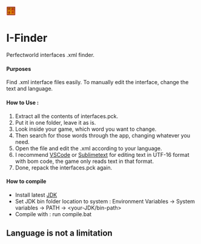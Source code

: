 <picture>
  <img src="./res/icon.png" width="5%">
</picture>

# I-Finder
Perfectworld interfaces .xml finder.

#### Purposes
Find .xml interface files easily.
To manually edit the interface, change the text and language.

#### How to Use : 
1. Extract all the contents of interfaces.pck.
2. Put it in one folder, leave it as is.
3. Look inside your game, which word you want to change.
4. Then search for those words through the app, changing whatever you need.
5. Open the file and edit the .xml according to your language.
6. I recommend [VSCode](https://code.visualstudio.com/) or [Sublimetext](https://www.sublimetext.com/download) for editing text in UTF-16 format with bom code, the game only reads text in that format.
7. Done, repack the interfaces.pck again.

#### How to compile 
* Install latest [JDK](https://www.oracle.com/id/java/technologies/downloads/)
* Set JDK bin folder location to system : Environment Variables -> System variables -> PATH -> <your-JDK/bin-path>
* Compile with : run compile.bat

## Language is not a limitation

